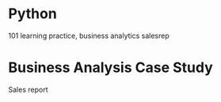 # Python
101 learning practice, business analytics salesrep

# Business Analysis Case Study
Sales report
